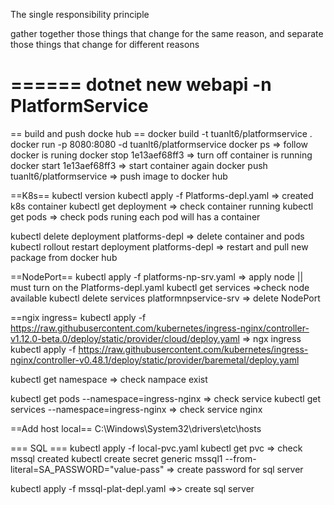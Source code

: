 The single responsibility principle

gather together those things that change for the same reason, and separate those things that change for different reasons

======
dotnet new webapi -n PlatformService
=====
== build and push docke hub ==
docker build -t tuanlt6/platformservice .
docker run -p 8080:8080 -d tuanlt6/platformservice
docker ps => follow docker is runing
docker stop 1e13aef68ff3 => turn off container is running
docker start 1e13aef68ff3 => start container again
docker push tuanlt6/platformservice => push image to docker hub


==K8s==
kubectl version
kubectl apply -f Platforms-depl.yaml => created k8s container
kubectl get deployment =>  check container running
kubectl get pods =>  check pods runing
each pod will has a container

kubectl delete deployment platforms-depl => delete container and pods
kubectl rollout restart deployment platforms-depl => restart and pull new package from docker hub

==NodePort==
kubectl apply -f platforms-np-srv.yaml => apply node || must turn on the Platforms-depl.yaml
kubectl get services =>check node available
kubectl delete services platformnpservice-srv => delete NodePort


==ngix ingress=
kubectl apply -f https://raw.githubusercontent.com/kubernetes/ingress-nginx/controller-v1.12.0-beta.0/deploy/static/provider/cloud/deploy.yaml
=> ngx ingress
kubectl apply -f https://raw.githubusercontent.com/kubernetes/ingress-nginx/controller-v0.48.1/deploy/static/provider/baremetal/deploy.yaml


kubectl get namespace => check nampace exist

kubectl get pods --namespace=ingress-nginx => check service
kubectl get services --namespace=ingress-nginx => check service nginx


==Add host local==
C:\Windows\System32\drivers\etc\hosts


=== SQL ===
kubectl apply -f local-pvc.yaml
kubectl get pvc => check mssql created
kubectl create secret generic mssql1 --from-literal=SA_PASSWORD="value-pass" => create password for sql server

kubectl apply -f mssql-plat-depl.yaml =>> create sql server



